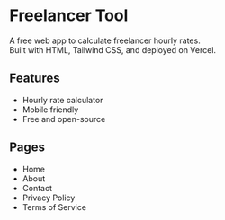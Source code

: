 # Freelancer Tool
A free web app to calculate freelancer hourly rates.  
Built with HTML, Tailwind CSS, and deployed on Vercel.  

## Features
- Hourly rate calculator
- Mobile friendly
- Free and open-source

## Pages
- Home
- About
- Contact
- Privacy Policy
- Terms of Service
